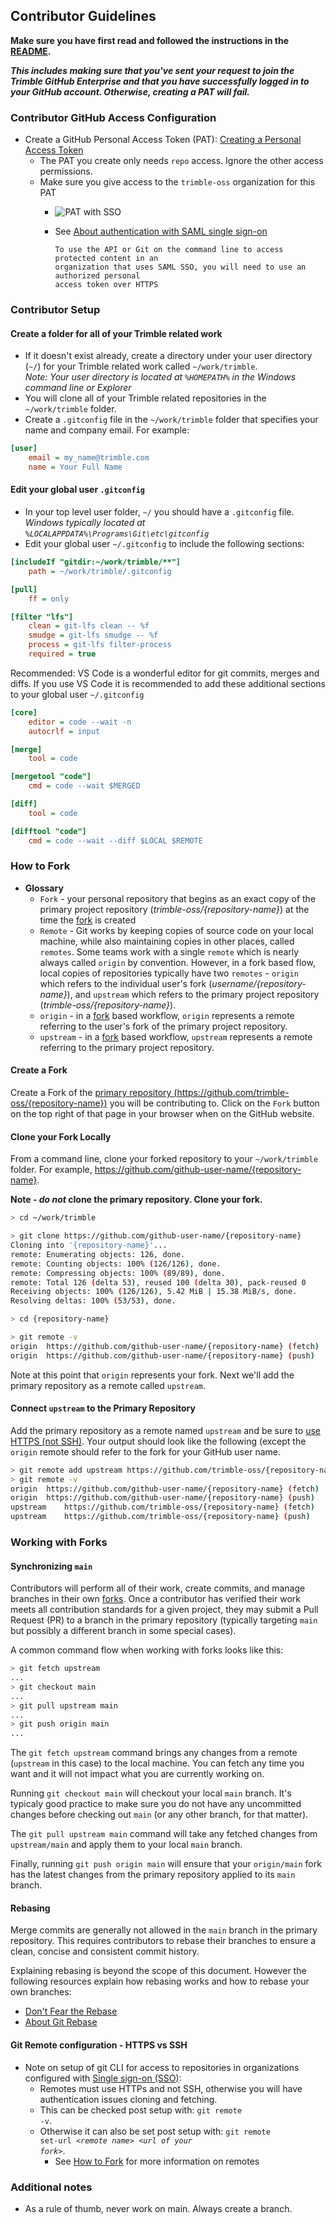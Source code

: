 ## Contributor Guidelines

**Make sure you have first read and followed the instructions in the [README](../README.md).**

***This includes making sure that you've sent your request to join the Trimble GitHub Enterprise and that you have successfully logged in to your GitHub account. Otherwise, creating a PAT will fail.***

### Contributor GitHub Access Configuration

- Create a GitHub Personal Access Token (PAT): [Creating a Personal Access Token](https://docs.github.com/en/github/authenticating-to-github/creating-a-personal-access-token)
  - The PAT you create only needs `repo` access. Ignore the other access permissions.
  - Make sure you give access to the `trimble-oss` organization for this PAT
    - ![PAT with SSO](./assets/pat-sso.png)
    - See [About authentication with SAML single sign-on](https://docs.github.com/en/github/authenticating-to-github/about-authentication-with-saml-single-sign-on)

      ```text
      To use the API or Git on the command line to access protected content in an
      organization that uses SAML SSO, you will need to use an authorized personal
      access token over HTTPS
      ```

### Contributor Setup

#### Create a folder for all of your Trimble related work

- If it doesn't exist already, create a directory under your user directory (`~/`) for your Trimble related work called `~/work/trimble`. 
<br>*Note: Your user directory is located at `%HOMEPATH%` in the Windows command line or Explorer*
- You will clone all of your Trimble related repositories in the `~/work/trimble` folder.
- Create a `.gitconfig` file in the `~/work/trimble` folder that specifies your name and company email. For example:

```ini
[user]
    email = my_name@trimble.com
    name = Your Full Name
```

#### Edit your global user `.gitconfig`

- In your top level user folder, `~/` you should have a `.gitconfig` file. 
<br>*Windows typically located at `%LOCALAPPDATA%\Programs\Git\etc\gitconfig`*
- Edit your global user `~/.gitconfig` to include the following sections:

```ini
[includeIf "gitdir:~/work/trimble/**"]
    path = ~/work/trimble/.gitconfig

[pull]
    ff = only

[filter "lfs"]
    clean = git-lfs clean -- %f
    smudge = git-lfs smudge -- %f
    process = git-lfs filter-process
    required = true
```

Recommended: VS Code is a wonderful editor for git commits, merges and diffs. If you use VS Code it is recommended to add these additional sections to your global user `~/.gitconfig`

```ini
[core]
    editor = code --wait -n
    autocrlf = input

[merge]
    tool = code

[mergetool "code"]
    cmd = code --wait $MERGED

[diff]
    tool = code

[difftool "code"]
    cmd = code --wait --diff $LOCAL $REMOTE
```

### How to Fork

- **Glossary**
  - `Fork` - your personal repository that begins as an exact copy of the primary project repository (*trimble-oss/{repository-name}*) at the time the [fork](https://guides.github.com/activities/forking/) is created
  - `Remote` - Git works by keeping copies of source code on your local machine, while also maintaining copies in other places, called `remotes`. Some teams work with a single `remote` which is nearly always called `origin` by convention. However, in a fork based flow, local copies of repositories typically have two `remotes` - `origin` which refers to the individual user's fork (*username/{repository-name}*), and `upstream` which refers to the primary project repository (*trimble-oss/{repository-name}*).
  - `origin` - in a [fork](https://guides.github.com/activities/forking/) based workflow, `origin` represents a remote referring to the user's fork of the primary project repository.
  - `upstream` - in a [fork](https://guides.github.com/activities/forking/) based workflow, `upstream` represents a remote referring to the primary project repository.

#### Create a Fork

Create a Fork of the [primary repository (https://github.com/trimble-oss/{repository-name})](https://github.com/trimble-oss/{repository-name}) you will be contributing to. Click on the `Fork` button on the top right of that page in your browser when on the GitHub website.

#### Clone your Fork Locally

From a command line, clone your forked repository to your `~/work/trimble` folder. For example, <https://github.com/github-user-name/{repository-name}>.

**Note - *do not* clone the primary repository. Clone your fork.**

```bash
> cd ~/work/trimble

> git clone https://github.com/github-user-name/{repository-name}
Cloning into '{repository-name}'...
remote: Enumerating objects: 126, done.
remote: Counting objects: 100% (126/126), done.
remote: Compressing objects: 100% (89/89), done.
remote: Total 126 (delta 53), reused 100 (delta 30), pack-reused 0
Receiving objects: 100% (126/126), 5.42 MiB | 15.38 MiB/s, done.
Resolving deltas: 100% (53/53), done.

> cd {repository-name}

> git remote -v
origin	https://github.com/github-user-name/{repository-name} (fetch)
origin	https://github.com/github-user-name/{repository-name} (push)

```

Note at this point that `origin` represents your fork. Next we'll add the primary repository as a remote called `upstream`.

#### Connect `upstream` to the Primary Repository

Add the primary repository as a remote named `upstream` and be sure to [use HTTPS (not SSH)](#git-remote-configuration---https-vs-ssh). Your output should look like the following (except the `origin` remote should refer to the fork for your GitHub user name.

```bash
> git remote add upstream https://github.com/trimble-oss/{repository-name}
> git remote -v
origin	https://github.com/github-user-name/{repository-name} (fetch)
origin	https://github.com/github-user-name/{repository-name} (push)
upstream	https://github.com/trimble-oss/{repository-name} (fetch)
upstream	https://github.com/trimble-oss/{repository-name} (push)
```

### Working with Forks

#### Synchronizing `main`

Contributors will perform all of their work, create commits, and manage branches in their own [forks](https://guides.github.com/activities/forking/). Once a contributor has verified their work meets all contribution standards for a given project, they may submit a Pull Request (PR) to a branch in the primary repository (typically targeting `main` but possibly a different branch in some special cases).

A common command flow when working with forks looks like this:

```bash
> git fetch upstream
...
> git checkout main
...
> git pull upstream main
...
> git push origin main
...
```

The `git fetch upstream` command brings any changes from a remote (`upstream` in this case) to the local machine. You can fetch any time you want and it will not impact what you are currently working on.

Running `git checkout main` will checkout your local `main` branch. It's typicaly good practice to make sure you do not have any uncommitted changes before checking out `main` (or any other branch, for that matter).

The `git pull upstream main` command will take any fetched changes from `upstream/main` and apply them to your local `main` branch.

Finally, running `git push origin main` will ensure that your `origin/main` fork has the latest changes from the primary repository applied to its `main` branch.

#### Rebasing

Merge commits are generally not allowed in the `main` branch in the primary repository. This requires contributors to rebase their branches to ensure a clean, concise and consistent commit history.

Explaining rebasing is beyond the scope of this document. However the following resources explain how rebasing works and how to rebase your own branches:

- [Don't Fear the Rebase](https://medium.com/hackernoon/dont-fear-the-rebase-bca683888dae)
- [About Git Rebase](https://docs.github.com/en/github/getting-started-with-github/about-git-rebase)

#### Git Remote configuration - HTTPS vs SSH

- Note on setup of git CLI for access to repositories in organizations configured with [Single sign-on (SSO)](https://en.wikipedia.org/wiki/Single_sign-on):
  - Remotes must use HTTPs and not SSH, otherwise you will have authentication issues cloning and fetching.
  - This can be checked post setup with: <code>git remote -v</code>.
  - Otherwise it can also be set post setup with: <code>git remote set-url *\<remote name\>* *\<url of your fork\>*</code>.
    - See [How to Fork](#how-to-fork) for more information on remotes

### Additional notes

- As a rule of thumb, never work on main. Always create a branch.
